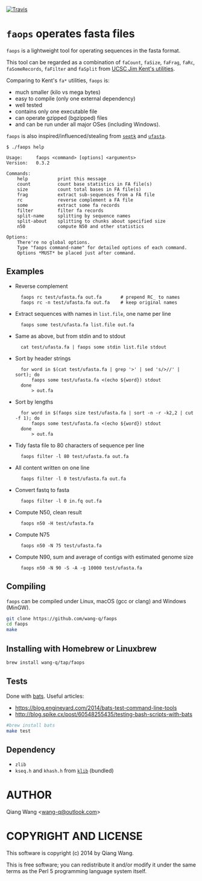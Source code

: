 [![Travis](https://img.shields.io/travis/wang-q/faops.svg)](https://travis-ci.org/wang-q/faops)

# `faops` operates fasta files

`faops` is a lightweight tool for operating sequences in the fasta
format.

This tool can be regarded as a combination of `faCount`, `faSize`,
`faFrag`, `faRc`, `faSomeRecords`, `faFilter` and `faSplit` from
[UCSC Jim Kent's utilities](http://hgdownload.cse.ucsc.edu/admin/exe/).

Comparing to Kent's `fa*` utilities, `faops` is:

* much smaller (kilo vs mega bytes)
* easy to compile (only one external dependency)
* well tested
* contains only one executable file
* can operate gzipped (bgzipped) files
* and can be run under all major OSes (including Windows).

`faops` is also inspired/influenced/stealing from
[`seqtk`](https://github.com/lh3/seqtk) and
[`ufasta`](http://www.genome.umd.edu/masurca.html).

```
$ ./faops help

Usage:     faops <command> [options] <arguments>
Version:   0.3.2

Commands:
    help           print this message
    count          count base statistics in FA file(s)
    size           count total bases in FA file(s)
    frag           extract sub-sequences from a FA file
    rc             reverse complement a FA file
    some           extract some fa records
    filter         filter fa records
    split-name     splitting by sequence names
    split-about    splitting to chunks about specified size
    n50            compute N50 and other statistics

Options:
    There're no global options.
    Type "faops command-name" for detailed options of each command.
    Options *MUST* be placed just after command.
```

## Examples

* Reverse complement

        faops rc test/ufasta.fa out.fa       # prepend RC_ to names
        faops rc -n test/ufasta.fa out.fa    # keep original names
    
* Extract sequences with names in `list.file`, one name per line

        faops some test/ufasta.fa list.file out.fa
    
* Same as above, but from stdin and to stdout

        cat test/ufasta.fa | faops some stdin list.file stdout
    
* Sort by header strings

        for word in $(cat test/ufasta.fa | grep '>' | sed 's/>//' | sort); do
            faops some test/ufasta.fa <(echo ${word}) stdout
        done
            > out.fa
    
* Sort by lengths

        for word in $(faops size test/ufasta.fa | sort -n -r -k2,2 | cut -f 1); do
            faops some test/ufasta.fa <(echo ${word}) stdout
        done
            > out.fa
    
* Tidy fasta file to 80 characters of sequence per line

        faops filter -l 80 test/ufasta.fa out.fa
    
* All content written on one line

        faops filter -l 0 test/ufasta.fa out.fa
    
* Convert fastq to fasta

        faops filter -l 0 in.fq out.fa
    
* Compute N50, clean result

        faops n50 -H test/ufasta.fa
    
* Compute N75

        faops n50 -N 75 test/ufasta.fa
    
* Compute N90, sum and average of contigs with estimated genome size

        faops n50 -N 90 -S -A -g 10000 test/ufasta.fa
    
## Compiling

`faops` can be compiled under Linux, macOS (gcc or clang) and Windows
(MinGW).

```bash
git clone https://github.com/wang-q/faops
cd faops
make
```

## Installing with Homebrew or Linuxbrew

```bash
brew install wang-q/tap/faops
```

## Tests

Done with [bats](https://github.com/sstephenson/bats). Useful articles:

* https://blog.engineyard.com/2014/bats-test-command-line-tools
* http://blog.spike.cx/post/60548255435/testing-bash-scripts-with-bats

```bash
#brew install bats
make test
```

## Dependency

* `zlib`
* `kseq.h` and `khash.h` from
  [`klib`](https://github.com/attractivechaos/klib) (bundled)

# AUTHOR

Qiang Wang &lt;wang-q@outlook.com&gt;

# COPYRIGHT AND LICENSE

This software is copyright (c) 2014 by Qiang Wang.

This is free software; you can redistribute it and/or modify it under
the same terms as the Perl 5 programming language system itself.
